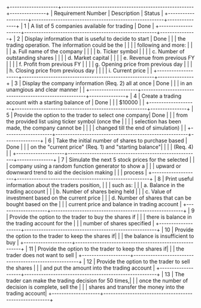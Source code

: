 +--------------------+-------------------------------------------------------+---------------+
| Requirement Number | Description                                           | Status        |
+--------------------+-------------------------------------------------------+---------------+
| 1                  | A list of 5 companies available for trading           | Done          |
+--------------------+-------------------------------------------------------+---------------+
| 2                  | Display information that is useful to decide to start | Done          |
|                    | the trading operation. The information could be the   |               |
|                    | following and more:                                   |               |
|                    |  a. Full name of the company                          |               |
|                    |  b. Ticker symbol                                     |               |
|                    |  c. Number of outstanding shares                      |               |
|                    |  d. Market capital                                    |               |
|                    |  e. Revenue from previous FY                          |               |
|                    |  f. Profit from previous FY                           |               |
|                    |  g. Opening price from previous day                   |               |
|                    |  h. Closing price from previous day                   |               |
|                    |  i. Current price                                     |               |
+--------------------+-------------------------------------------------------+---------------+
| 3                  | Display the company information (Req. 2) all at once  | Done          |
|                    | in an unamgious and clear manner                      |               |
+--------------------+-------------------------------------------------------+---------------+
| 4                  | Create a trading account with a starting balance of   | Done          |
|                    | $10000                                                |               |
+--------------------+-------------------------------------------------------+---------------+
| 5                  | Provide the option to the trader to select one company| Done          |
|                    | from the provided list using ticker symbol (once the  |               |
|                    | selection has been made, the company cannot be        |               |
|                    | changed till the end of simulation)                   |               |
+--------------------+-------------------------------------------------------+---------------+
| 6                  | Take the initial number of shares to purchase based   | Done          |
|                    | on the "current price" (Req. 1) and "starting balance"|               |
|                    | (Req. 4)                                              |               |
+--------------------+-------------------------------------------------------+---------------+
| 7                  | Simulate the next 5 stock prices for the selected     |
|                    | company using a random function generator to show a   |
|                    | upward or downward trend to aid the decision making   |
|                    | process                                               |
+--------------------+-------------------------------------------------------+
| 8                  | Print useful information about the traders position,  |
|                    | such as:                                              |
|                    |  a. Balance in the trading account                    |
|                    |  b. Number of shares being held                       |
|                    |  c. Value of investment based on the current price    |
|                    |  d. Number of shares that can be bought based on the  |
|                    |     current price and balance in trading account      |
+--------------------+-------------------------------------------------------+
| 9                  | Provide the option to the trader to buy the shares if |
|                    | there is balance in the trading account for the       |
|                    | number of shares specified                            |
+--------------------+-------------------------------------------------------+
| 10                 | Provide the option to the trader to keep the shares if|
|                    | the balance is insufficient to buy                    |
+--------------------+-------------------------------------------------------+
| 11                 | Provide the option to the trader to keep the shares if|
|                    | the trader does not want to sell                      |
+--------------------+-------------------------------------------------------+
| 12                 | Provide the option to the trader to sell the shares   |
|                    | and put the amount into the trading account           |
+--------------------+-------------------------------------------------------+
| 13                 | The trader can make the trading decision for 50 times,|
|                    | once the number of decision is complete, sell the     |
|                    | shares and transfer the money into the trading account|
+--------------------+-------------------------------------------------------+
